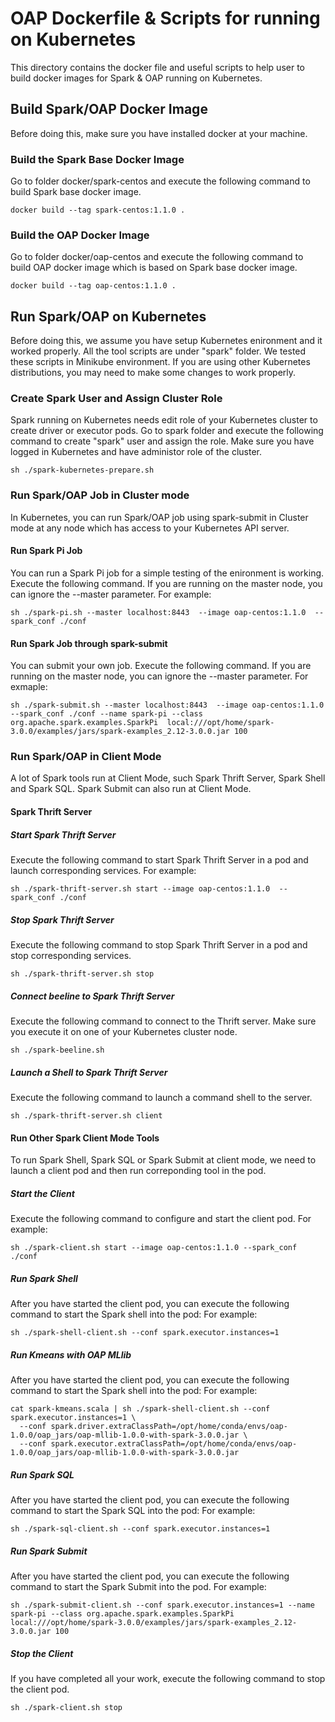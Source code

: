 # OAP Dockerfile & Scripts for running on Kubernetes
This directory contains the docker file and useful scripts to help user to build docker images for Spark & OAP running on Kubernetes.

## Build Spark/OAP Docker Image
Before doing this, make sure you have installed docker at your machine.

### Build the Spark Base Docker Image
Go to folder docker/spark-centos and execute the following command to build Spark base docker image.
``` 
docker build --tag spark-centos:1.1.0 .
``` 

### Build the OAP Docker Image
Go to folder docker/oap-centos and execute the following command to build OAP docker image which is based on Spark base docker image.
``` 
docker build --tag oap-centos:1.1.0 .
``` 

## Run Spark/OAP on Kubernetes
Before doing this, we assume you have setup Kubernetes enironment and it worked properly. All the tool scripts are under "spark" folder. 
We tested these scripts in Minikube environment. If you are using other Kubernetes distributions, you may need to make some changes to work properly.

### Create Spark User and Assign Cluster Role
Spark running on Kubernetes needs edit role of your Kubernetes cluster to create driver or executor pods. 
Go to spark folder and execute the following command to create "spark" user and assign the role. Make sure you have logged in Kubernetes and have administor role of the cluster.
``` 
sh ./spark-kubernetes-prepare.sh
``` 

### Run Spark/OAP Job in Cluster mode
In Kubernetes, you can run Spark/OAP job using spark-submit in Cluster mode at any node which has access to your Kubernetes API server.

#### Run Spark Pi Job
You can run a Spark Pi job for a simple testing of the enironment is working. Execute the following command. If you are running on the master node,  you can ignore the --master parameter.
For example:
``` 
sh ./spark-pi.sh --master localhost:8443  --image oap-centos:1.1.0  --spark_conf ./conf
``` 
#### Run Spark Job through spark-submit
You can submit your own job. Execute the following command. If you are running on the master node,  you can ignore the --master parameter.
For exmaple:
``` 
sh ./spark-submit.sh --master localhost:8443  --image oap-centos:1.1.0  --spark_conf ./conf --name spark-pi --class org.apache.spark.examples.SparkPi  local:///opt/home/spark-3.0.0/examples/jars/spark-examples_2.12-3.0.0.jar 100
``` 

### Run Spark/OAP in Client Mode
A lot of Spark tools run at Client Mode, such Spark Thrift Server, Spark Shell and Spark SQL. Spark Submit can also run at Client Mode.

#### Spark Thrift Server

##### Start Spark Thrift Server
Execute the following command to start Spark Thrift Server in a pod and launch corresponding services.
For example:
``` 
sh ./spark-thrift-server.sh start --image oap-centos:1.1.0  --spark_conf ./conf
``` 

##### Stop Spark Thrift Server
Execute the following command to stop Spark Thrift Server in a pod and stop corresponding services.
``` 
sh ./spark-thrift-server.sh stop
``` 
##### Connect beeline to Spark Thrift Server
Execute the following command to connect to the Thrift server. Make sure you execute it on one of your Kubernetes cluster node.
``` 
sh ./spark-beeline.sh
``` 

##### Launch a Shell to Spark Thrift Server
Execute the following command to launch a command shell to the server.
``` 
sh ./spark-thrift-server.sh client
``` 

#### Run Other Spark Client Mode Tools
To run Spark Shell, Spark SQL or Spark Submit at client mode, we need to launch a client pod and then run correponding tool in the pod.

##### Start the Client
Execute the following command to configure and start the client pod.
For example:
``` 
sh ./spark-client.sh start --image oap-centos:1.1.0 --spark_conf ./conf
``` 

##### Run Spark Shell
After you have started the client pod, you can execute the following command to start the Spark shell into the pod:
For example:
``` 
sh ./spark-shell-client.sh --conf spark.executor.instances=1
``` 

##### Run Kmeans with OAP MLlib
After you have started the client pod, you can execute the following command to start the Spark shell into the pod:
For example:
``` 
cat spark-kmeans.scala | sh ./spark-shell-client.sh --conf spark.executor.instances=1 \
  --conf spark.driver.extraClassPath=/opt/home/conda/envs/oap-1.0.0/oap_jars/oap-mllib-1.0.0-with-spark-3.0.0.jar \
  --conf spark.executor.extraClassPath=/opt/home/conda/envs/oap-1.0.0/oap_jars/oap-mllib-1.0.0-with-spark-3.0.0.jar
``` 



##### Run Spark SQL
After you have started the client pod, you can execute the following command to start the Spark SQL into the pod:
For example:
``` 
sh ./spark-sql-client.sh --conf spark.executor.instances=1
``` 

##### Run Spark Submit
After you have started the client pod, you can execute the following command to start the Spark Submit into the pod.
For example:
``` 
sh ./spark-submit-client.sh --conf spark.executor.instances=1 --name spark-pi --class org.apache.spark.examples.SparkPi  local:///opt/home/spark-3.0.0/examples/jars/spark-examples_2.12-3.0.0.jar 100
``` 

##### Stop the Client
If you have completed all your work, execute the following command to stop the client pod.
``` 
sh ./spark-client.sh stop
``` 
